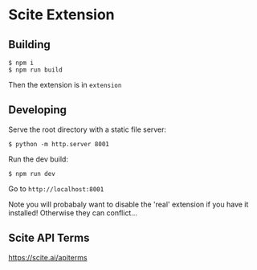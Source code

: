 # Scite Extension #

## Building ##

```
$ npm i
$ npm run build
```

Then the extension is in `extension`

## Developing ##

Serve the root directory with a static file server:

```
$ python -m http.server 8001
```

Run the dev build:

```
$ npm run dev
```

Go to `http://localhost:8001`

Note you will probabaly want to disable the 'real' extension if you have it installed! Otherwise they can conflict...


## Scite API Terms ##

https://scite.ai/apiterms
